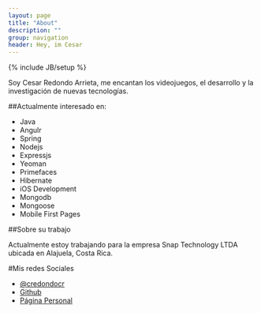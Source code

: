 ```yaml
---
layout: page
title: "About"
description: ""
group: navigation
header: Hey, im Cesar
---
```

{% include JB/setup %}


Soy Cesar Redondo Arrieta, me encantan los videojuegos, el desarrollo y la investigación de nuevas tecnologías.

##Actualmente interesado en:
- Java
- Angulr
- Spring
- Nodejs
- Expressjs
- Yeoman
- Primefaces
- Hibernate
- iOS Development
- Mongodb
- Mongoose
- Mobile First Pages

##Sobre su trabajo

Actualmente estoy trabajando para la empresa Snap Technology LTDA ubicada en Alajuela, Costa Rica.

#Mis redes Sociales
- [@credondocr](http://twitter.com/credondocr)
- [Github](http://github.com/credondocr)
- [Página Personal](http://www.redondocr.com)